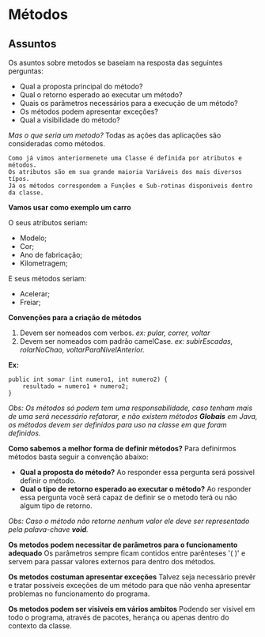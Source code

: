 # Métodos

## Assuntos

Os asuntos sobre metodos se baseiam na resposta das seguintes perguntas:

* Qual a proposta principal do método?
* Qual o retorno esperado ao executar um método?
* Quais os parâmetros necessários para a execução de um método?
* Os métodos podem apresentar exceções?
* Qual a visibilidade do método?

_Mas o que seria um metodo?_
Todas as ações das aplicações são consideradas como métodos.

    Como já vimos anteriormenete uma Classe é definida por atributos e métodos.
    Os atributos são em sua grande maioria Variáveis dos mais diversos típos.
    Já os métodos correspondem a Funções e Sub-rotinas disponiveis dentro da classe.

__Vamos usar como exemplo um carro__

O seus atributos seriam:

* Modelo;
* Cor;
* Ano de fabricação;
* Kilometragem;

E seus métodos seriam:

* Acelerar;
* Freiar;

__Convenções para a criação de métodos__

1. Devem ser nomeados com verbos.
_ex: pular, correr, voltar_
2. Devem ser nomeados com padrão camelCase.
_ex: subirEscadas, rolarNoChao, voltarParaNivelAnterior._

__Ex:__

    public int somar (int numero1, int numero2) {
        resultado = numero1 + numero2;
    }

_Obs: Os métodos só podem tem uma responsabilidade, caso tenham mais de uma será necessário refatorar, e não existem métodos __Globais__ em Java, os métodos devem ser definidos para uso na classe em que foram definidos._

__Como sabemos a melhor forma de definir métodos?__
Para definirmos métodos basta seguir a convenção abaixo:

* __Qual a proposta do método?__ Ao responder essa pergunta será possivel definir o método.
* __Qual o tipo de retorno esperado ao executar o método?__ Ao responder essa pergunta você será capaz de definir se o metodo terá ou não algum tipo de retorno.

_Obs: Caso o método não retorne nenhum valor ele deve ser representado pela palava-chave __void__._

__Os metodos podem necessitar de parâmetros para o funcionamento adequado__
Os parâmetros sempre ficam contidos entre parênteses '( )' e servem para passar valores externos para dentro dos métodos.

__Os metodos costuman apresentar exceções__
Talvez seja necessário prevêr e tratar possiveis exceções de um método para que não venha apresentar problemas no funcionamento do programa.

__Os metodos podem ser visiveis em vários ambitos__
Podendo ser visivel em todo o programa, através de pacotes, herança ou apenas dentro do contexto da classe.
